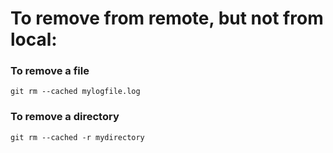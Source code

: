 # To remove from remote, but not from local: 


### To remove a file

```git rm --cached mylogfile.log```

### To remove a directory

```git rm --cached -r mydirectory```


